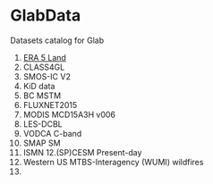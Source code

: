 # GlabData
Datasets catalog for Glab


1. [ERA 5 Land](era5.md)
2. CLASS4GL
3. SMOS-IC V2
4. KiD data
5. BC MSTM
6. FLUXNET2015
7. MODIS MCD15A3H v006
8. LES-DCBL
9. VODCA C-band
10. SMAP SM
11. ISMN
12.(SP)CESM Present-day
13. Western US MTBS-Interagency (WUMI) wildfires
14. 
